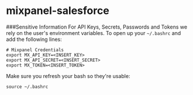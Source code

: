 # mixpanel-salesforce

###Sensitive Information
For API Keys, Secrets, Passwords and Tokens we rely on the user's environment variables. To open up your `~/.bashrc` and add the following lines:

```
# Mixpanel Credentials
export MX_API_KEY=<INSERT_KEY>
export MX_API_SECRET=<INSERT_SECRET>
export MX_TOKEN=<INSERT_TOKEN>
```

Make sure you refresh your bash so they're usable:

`source ~/.bashrc`